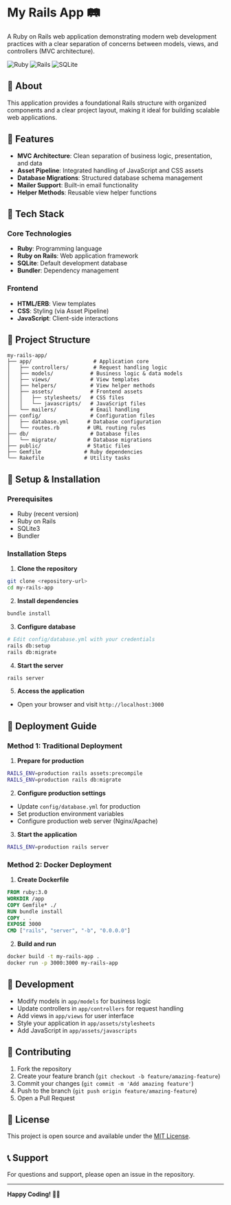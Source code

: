 # My Rails App 🛤️

A Ruby on Rails web application demonstrating modern web development practices with a clear separation of concerns between models, views, and controllers (MVC architecture).

![Ruby](https://img.shields.io/badge/Ruby-CC342D?style=for-the-badge&logo=ruby&logoColor=white)
![Rails](https://img.shields.io/badge/Rails-CC0000?style=for-the-badge&logo=ruby-on-rails&logoColor=white)
![SQLite](https://img.shields.io/badge/SQLite-07405E?style=for-the-badge&logo=sqlite&logoColor=white)

## 📖 About

This application provides a foundational Rails structure with organized components and a clear project layout, making it ideal for building scalable web applications.

## 🎯 Features

- **MVC Architecture**: Clean separation of business logic, presentation, and data
- **Asset Pipeline**: Integrated handling of JavaScript and CSS assets
- **Database Migrations**: Structured database schema management
- **Mailer Support**: Built-in email functionality
- **Helper Methods**: Reusable view helper functions

## 🚀 Tech Stack

### Core Technologies
- **Ruby**: Programming language
- **Ruby on Rails**: Web application framework
- **SQLite**: Default development database
- **Bundler**: Dependency management

### Frontend
- **HTML/ERB**: View templates
- **CSS**: Styling (via Asset Pipeline)
- **JavaScript**: Client-side interactions

## 📁 Project Structure

```
my-rails-app/
├── app/                    # Application core
│   ├── controllers/        # Request handling logic
│   ├── models/            # Business logic & data models
│   ├── views/             # View templates
│   ├── helpers/           # View helper methods
│   ├── assets/            # Frontend assets
│   │   ├── stylesheets/   # CSS files
│   │   └── javascripts/   # JavaScript files
│   └── mailers/           # Email handling
├── config/                # Configuration files
│   ├── database.yml      # Database configuration
│   └── routes.rb         # URL routing rules
├── db/                    # Database files
│   └── migrate/          # Database migrations
├── public/               # Static files
├── Gemfile              # Ruby dependencies
└── Rakefile             # Utility tasks
```

## 🔧 Setup & Installation

### Prerequisites
- Ruby (recent version)
- Ruby on Rails
- SQLite3
- Bundler

### Installation Steps

1. **Clone the repository**
```bash
git clone <repository-url>
cd my-rails-app
```

2. **Install dependencies**
```bash
bundle install
```

3. **Configure database**
```bash
# Edit config/database.yml with your credentials
rails db:setup
rails db:migrate
```

4. **Start the server**
```bash
rails server
```

5. **Access the application**
- Open your browser and visit `http://localhost:3000`

## 🚀 Deployment Guide

### Method 1: Traditional Deployment

1. **Prepare for production**
```bash
RAILS_ENV=production rails assets:precompile
RAILS_ENV=production rails db:migrate
```

2. **Configure production settings**
- Update `config/database.yml` for production
- Set production environment variables
- Configure production web server (Nginx/Apache)

3. **Start the application**
```bash
RAILS_ENV=production rails server
```

### Method 2: Docker Deployment

1. **Create Dockerfile**
```dockerfile
FROM ruby:3.0
WORKDIR /app
COPY Gemfile* ./
RUN bundle install
COPY . .
EXPOSE 3000
CMD ["rails", "server", "-b", "0.0.0.0"]
```

2. **Build and run**
```bash
docker build -t my-rails-app .
docker run -p 3000:3000 my-rails-app
```

## 🔧 Development

- Modify models in `app/models` for business logic
- Update controllers in `app/controllers` for request handling
- Add views in `app/views` for user interface
- Style your application in `app/assets/stylesheets`
- Add JavaScript in `app/assets/javascripts`

## 🤝 Contributing

1. Fork the repository
2. Create your feature branch (`git checkout -b feature/amazing-feature`)
3. Commit your changes (`git commit -m 'Add amazing feature'`)
4. Push to the branch (`git push origin feature/amazing-feature`)
5. Open a Pull Request

## 📄 License

This project is open source and available under the [MIT License](LICENSE).

## 📞 Support

For questions and support, please open an issue in the repository.

---

**Happy Coding! 🚂✨**